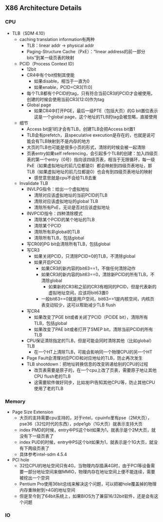 ## X86 Architecture Details

### CPU

- TLB（SDM 4.10）
  - caching translation information有两种        
    - TLB：linear addr -> physical addr
    - Paging-Structure Cache（PxE）：“linear address的前一部分bits”到某一级页表的映射
  - PCID（Process Context ID）
    - 12bit
    - CR4中有个bit控制其使能
      - 如果disable，相当于一直为0
      - 如果enable，PCID=CR3[11:0]
    - 每个TLB都有个PCID的tag，只有符合当前CR3的PCID才会被使用，创建的时候会使用当前CR3[12:0]作为tag
    - Global page
      - 如果CR4中打开PGE，最后一级PTE（包括大页）的G bit置位表示这是一个global page，这个地址的TLB的tag会被忽略，直接使用
  - 细节
    - Access bit是1的才会有TLB，创建TLB会把Access bit置1
    - TLB会有prefetch，且speculative execution是存在的，也就是说可能会有TLB映射到不是内存的地方
    - 大页的TLB也可能是很多小页的形式，清除的时候会被一起清除
    - 页表entry如果self referencing，会引起多个TLB的创建：加入四级页表的第一个entry（0号）指向该四级页表，相当于无限循环，每一级PxE（如果虚拟地址的前几位都是0）都会映射到四级页表地址，那TLB（如果虚拟地址的前几位都是0）也会有到四级页表地址的映射
      - 感觉意思就是cpu不会给TLB去重
  - Invalidate TLB
    - INVLPG指令：给出一个虚拟地址
      - 清除对应该虚拟地址的当前PCID的TLB
      - 清除对应该虚拟地址的global TLB
      - 清除所有PxE，无论是否对应该虚拟地址
    - INVPCID指令：四种清除模式
      - 清除某个PCID的某个地址的TLB
      - 清除某个PCID
      - 清除所有非global的TLB
      - 清除所有TLB，包括global
    - 写CR0的PG bit会清除所有TLB，包括global
    - 写CR3
      - 如果关闭PCID，只清除PCID=0的TLB，不清除global
      - 如果开启PCID
        - 如果CR3的新内容的bit63==1，不做任何清除动作
        - 如果CR3的新内容的bit63==0，清除新PCID的所有TLB，不清除global
          - 如果新的CR3和之前的CR3有相同的PCID，但是代表新的虚拟地址空间，应该将bit63置0
        - 一般bit63==0就是用户空间，bit63==1是内核空间，内核页表变动较少，这可以帮助减少TLB flush
    - 写CR4
      - 如果改变了PGE bit或者关闭了PCID（PCIDE bit），清除所有TLB，包括global
      - 如果改变了PAE bit或者打开了SMEP bit，清除当前PCID的所有TLB
    - CPU保证清除指定的TLB，但是可能会同时清除其他（比如global）TLB
      - 在一个HT上清除TLB，可能会影响同一个物理CPU的另一个HT
    - Page Fault会清理对应PCID和对应地址的TLB，防止再次发生
    - TLB shootdown：把地址转换信息的改变转递给别的CPU的过程
      - 改页表需要是原子的，在一个cpu上改了页表，需要原子地让其他CPU flush老的TLB
      - 这需要软件做好同步，比如发IPI告知其他CPU等，防止其他CPU使用了老的TLB
  

### Memory

- Page Size Extension
  - 大页的支持需要cpu支持的，对于intel，cpuinfo里有pse（2M大页），pse36（32位时代的东西），pdpe1gb（1G大页）就表示支持大页
  - index PMD的时候，entry中PS这个bit如果为1，就表示是个2M大页，就没有下一级页表了
  - index PUD的时候，entry中PS这个bit如果为1，就表示是个1G大页，就没有下两级页表了
  - 具体参考intel-sdm 4.5.4
- PCI hole
  - 32位CPU的地址空间只有4G，当物理内存插满4G时，由于PCI等设备需要一部分地址空间来做MMIO，物理内存在地址空间上便不能连续，需要被挖出一个空洞
  - Pentium Pro使用36bit总线来解决这个问题，可以把被hole覆盖掉的物理内存重映射到>4G的地址空间
  - 但是至今到了64bit系统上，如果BIOS为了兼容16/32bit软件，还是会有这个问题

### IO